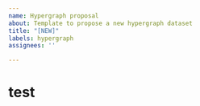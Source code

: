 ```yaml
---
name: Hypergraph proposal
about: Template to propose a new hypergraph dataset
title: "[NEW]"
labels: hypergraph
assignees: ''

---
```


# test
